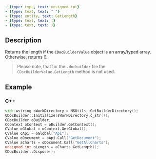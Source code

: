 ```yml signature
- {type: type, text: unsigned int}
- {type: text, text: " "}
- {type: entity, text: GetLength}
- {type: text, text: (}
- {type: text, text: )}
```

## Description

Returns the length if the `CDocBuilderValue` object is an array/typed array. Otherwise, returns 0.

> Please note, that for the `.docbuilder` file the `CDocBuilderValue.GetLength` method is not used.

## Example

### C++

```cpp
std::wstring sWorkDirectory = NSUtils::GetBuilderDirectory();
CDocBuilder::Initialize(sWorkDirectory.c_str());
CDocBuilder oBuilder;
CContext oContext = oBuilder.GetContext();
CValue oGlobal = oContext.GetGlobal();
CValue oApi = oGlobal["Api"];
CValue oDocument = oApi.Call("GetDocument");
CValue aCharts = oDocument.Call("GetAllCharts");
unsigned int nLength = aCharts.GetLength();
CDocBuilder::Dispose();
```
